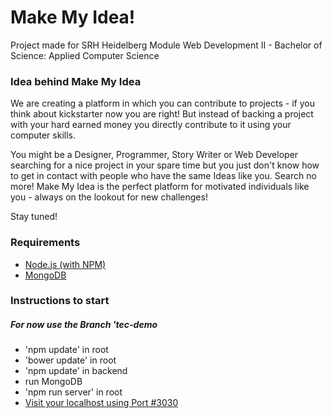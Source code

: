 # Make My Idea!



Project made for SRH Heidelberg Module Web Development II - Bachelor of Science: Applied Computer Science



### Idea behind Make My Idea


We are creating a platform in which you can contribute to projects - if you think about kickstarter now you are right! But instead of backing a project with your hard earned money you directly contribute to it using your computer skills.

You might be a Designer, Programmer, Story Writer or Web Developer searching for a nice project in your spare time but you just don't know how to get in contact with people who have the same Ideas like you. Search no more! Make My Idea is the perfect platform for motivated individuals like you - always on the lookout for new challenges!

Stay tuned!



### Requirements
- [Node.js (with NPM)](https://www.npmjs.com)
- [MongoDB](https://www.mongodb.org/)



### Instructions to start

##### For now use the Branch 'tec-demo

- 'npm update' in root
- 'bower update' in root
- 'npm update' in backend
- run MongoDB
- 'npm run server' in root
- [Visit your localhost using Port #3030](http://localhost:3030/)
